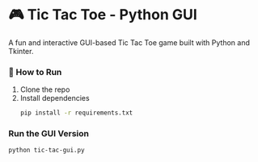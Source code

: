 # 🎮 Tic Tac Toe - Python GUI

A fun and interactive GUI-based Tic Tac Toe game built with Python and Tkinter.


### 🚀 How to Run
1. Clone the repo  
2. Install dependencies  
   ```bash
   pip install -r requirements.txt
   
### Run the GUI Version

   ```bash
   python tic-tac-gui.py
   

